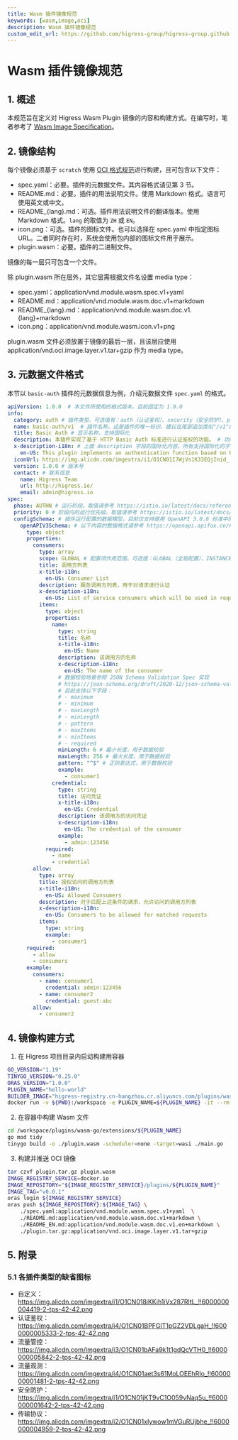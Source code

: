 ```yaml
---
title: Wasm 插件镜像规范
keywords: [wasm,image,oci]
description: Wasm 插件镜像规范
custom_edit_url: https://github.com/higress-group/higress-group.github.io/blob/main/i18n/zh-cn/docusaurus-plugin-content-docs/current/user/wasm-image-spec.md
---
```


# Wasm 插件镜像规范

## 1. 概述

本规范旨在定义对 Higress Wasm Plugin 镜像的内容和构建方式。在编写时，笔者参考了 [Wasm Image Specification](https://github.com/solo-io/wasm/blob/master/spec/spec-compat.md)。

## 2. 镜像结构

每个镜像必须基于 `scratch` 使用 [OCI 格式规范](https://github.com/opencontainers/image-spec)进行构建，且可包含以下文件：

- spec.yaml：必要。插件的元数据文件。其内容格式请见第 3 节。
- README.md：必要。插件的用法说明文件。使用 Markdown 格式。语言可使用英文或中文。
- README_{lang}.md：可选。插件用法说明文件的翻译版本。使用 Markdown 格式。`lang` 的取值为 `ZH` 或 `EN`。
- icon.png：可选。插件的图标文件。也可以选择在 spec.yaml 中指定图标 URL。二者同时存在时，系统会使用包内部的图标文件用于展示。
- plugin.wasm：必要。插件的二进制文件。

镜像的每一层只可包含一个文件。

除 plugin.wasm 所在层外，其它层需根据文件名设置 media type：

- spec.yaml：application/vnd.module.wasm.spec.v1+yaml 
- README.md：application/vnd.module.wasm.doc.v1+markdown
- README_{lang}.md：application/vnd.module.wasm.doc.v1.{lang}+markdown
- icon.png：application/vnd.module.wasm.icon.v1+png

plugin.wasm 文件必须放置于镜像的最后一层，且该层应使用 application/vnd.oci.image.layer.v1.tar+gzip 作为 media type。

## 3. 元数据文件格式

本节以 `basic-auth` 插件的元数据信息为例，介绍元数据文件 `spec.yaml` 的格式。

```yaml
apiVersion: 1.0.0  # 本文件所使用的格式版本。目前固定为 1.0.0
info:
  category: auth # 插件类型。可选值有：auth（认证鉴权）、security（安全防护）、protocol（协议转换）、flow-control（流量控制）、flow-monitor（流量观测）、custom（自定义）
  name: basic-auth/v1  # 插件名称。这是插件的唯一标识。建议在尾部追加类似"/v1"的版本号，以便应对后续不兼容升级的场景
  title: Basic Auth # 显示名称，支持国际化
  description: 本插件实现了基于 HTTP Basic Auth 标准进行认证鉴权的功能。 # 功能描述，支持国际化
  x-description-i18n: # 上面 description 字段的国际化内容。所有支持国际化的字段均可使用"x-{name}-i18n"的方式添加国际化内容
    en-US: This plugin implements an authentication function based on HTTP Basic Auth standard.
  iconUrl: https://img.alicdn.com/imgextra/i1/O1CN01I7WjVs1K33EQjInid_!!6000000001107-2-tps-960-290.png # 可选，插件的图标文件 URL。
  version: 1.0.0 # 版本号
  contact: # 联系信息
    name: Higress Team
    url: http://higress.io/
    email: admin@higress.io
spec:
  phase: AUTHN # 运行阶段。取值请参考 https://istio.io/latest/docs/reference/config/proxy_extensions/wasm-plugin/#PluginPhase
  priority: 0 # 阶段内的运行优先级。取值请参考 https://istio.io/latest/docs/reference/config/proxy_extensions/wasm-plugin/#WasmPlugin
  configSchema: # 插件运行配置的数据模型，目前仅支持使用 OpenAPI 3.0.0 标准中的 Schema 格式进行定义
    openAPIV3Schema: # 以下内容的数据格式请参考 https://openapi.apifox.cn/#schema-%E5%AF%B9%E8%B1%A1 。部分显示用字段支持国际化。
      type: object
      properties:
        consumers:
          type: array
          scope: GLOBAL # 配置项作用范围。可选值：GLOBAL（全局配置）、INSTANCE（实例级配置，即在关联路由、域名时的配置）、ALL（全局、实例皆可配置）。可空。缺省值为 INSTANCE。
          title: 调用方列表
          x-title-i18n:
            en-US: Consumer List
          description: 服务调用方列表，用于对请求进行认证
          x-description-i18n:
            en-US: List of service consumers which will be used in request authentication
          items:
            type: object
            properties:
              name:
                type: string
                title: 名称
                x-title-i18n:
                  en-US: Name
                description: 该调用方的名称
                x-description-i18n:
                  en-US: The name of the consumer
                # 数据校验场景参照 JSON Schema Validation Spec 实现
                # https://json-schema.org/draft/2020-12/json-schema-validation.html
                # 目前支持以下字段：
                # - maximum
                # - minimum
                # - maxLength
                # - minLength
                # - pattern
                # - maxItems
                # - minItems
                # - required
                minLength: 6 # 最小长度，用于数据校验
                maxLength: 256 # 最大长度，用于数据校验
                pattern: "^$" # 正则表达式，用于数据校验
                example:
                  - consumer1
              credential:
                type: string
                title: 访问凭证
                x-title-i18n:
                  en-US: Credential
                description: 该调用方的访问凭证
                x-description-i18n:
                  en-US: The credential of the consumer
                example:
                  - admin:123456
            required:
              - name
              - credential
        allow:
          type: array
          title: 授权访问的调用方列表
          x-title-i18n:
            en-US: Allowed Consumers
          description: 对于匹配上述条件的请求，允许访问的调用方列表
          x-description-i18n:
            en-US: Consumers to be allowed for matched requests
          items:
            type: string
            example:
              - consumer1
      required:
        - allow
        - consumers
      example:
        consumers:
          - name: consumer1
            credential: admin:123456
          - name: consumer2
            credential: guest:abc
        allow:
          - consumer2
```

## 4. 镜像构建方式

1. 在 Higress 项目目录内启动构建用容器

```bash
GO_VERSION="1.19"
TINYGO_VERSION="0.25.0"
ORAS_VERSION="1.0.0"
PLUGIN_NAME="hello-world"
BUILDER_IMAGE="higress-registry.cn-hangzhou.cr.aliyuncs.com/plugins/wasm-go-builder:go${GO_VERSION}-tinygo${TINYGO_VERSION}-oras${ORAS_VERSION}"
docker run -v ${PWD}:/workspace -e PLUGIN_NAME=${PLUGIN_NAME} -it --rm  /bin/bash
```

2. 在容器中构建 Wasm 文件

```bash
cd /workspace/plugins/wasm-go/extensions/${PLUGIN_NAME}
go mod tidy
tinygo build -o ./plugin.wasm -scheduler=none -target=wasi ./main.go
```

3. 构建并推送 OCI 镜像

```bash
tar czvf plugin.tar.gz plugin.wasm
IMAGE_REGISTRY_SERVICE=docker.io
IMAGE_REPOSITORY="${IMAGE_REGISTRY_SERVICE}/plugins/${PLUGIN_NAME}"
IMAGE_TAG="v0.0.1"
oras login ${IMAGE_REGISTRY_SERVICE}
oras push ${IMAGE_REPOSITORY}:${IMAGE_TAG} \
    ./spec.yaml:application/vnd.module.wasm.spec.v1+yaml  \
    ./README.md:application/vnd.module.wasm.doc.v1+markdown \
    ./README_EN.md:application/vnd.module.wasm.doc.v1.en+markdown \
    ./plugin.tar.gz:application/vnd.oci.image.layer.v1.tar+gzip
```

## 5. 附录

### 5.1 各插件类型的缺省图标

- 自定义：https://img.alicdn.com/imgextra/i1/O1CN018iKKih1iVx287RltL_!!6000000004419-2-tps-42-42.png
- 认证鉴权：https://img.alicdn.com/imgextra/i4/O1CN01BPFGlT1pGZ2VDLgaH_!!6000000005333-2-tps-42-42.png
- 流量管控：https://img.alicdn.com/imgextra/i3/O1CN01bAFa9k1t1gdQcVTH0_!!6000000005842-2-tps-42-42.png
- 流量观测：https://img.alicdn.com/imgextra/i4/O1CN01aet3s61MoLOEEhRIo_!!6000000001481-2-tps-42-42.png
- 安全防护：https://img.alicdn.com/imgextra/i1/O1CN01jKT9vC1O059vNaq5u_!!6000000001642-2-tps-42-42.png
- 传输协议：https://img.alicdn.com/imgextra/i2/O1CN01xIywow1mVGuRUjbhe_!!6000000004959-2-tps-42-42.png